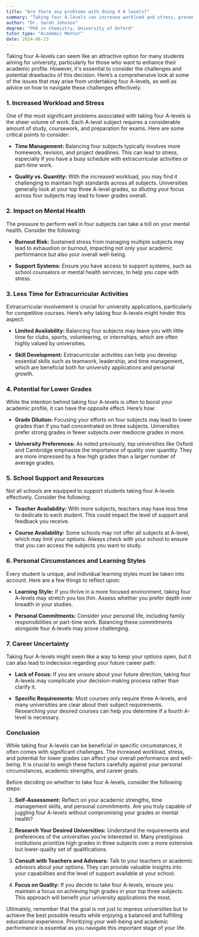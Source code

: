```yaml
---
title: "Are there any problems with doing 4 A levels?"
summary: "Taking four A-levels can increase workload and stress, presenting challenges for students aiming for university. Consider these potential drawbacks carefully."
author: "Dr. Sarah Johnson"
degree: "PhD in Chemistry, University of Oxford"
tutor_type: "Academic Mentor"
date: 2024-06-23
---
```


Taking four A-levels can seem like an attractive option for many students aiming for university, particularly for those who want to enhance their academic profile. However, it's essential to consider the challenges and potential drawbacks of this decision. Here’s a comprehensive look at some of the issues that may arise from undertaking four A-levels, as well as advice on how to navigate these challenges effectively.

### 1. **Increased Workload and Stress**

One of the most significant problems associated with taking four A-levels is the sheer volume of work. Each A-level subject requires a considerable amount of study, coursework, and preparation for exams. Here are some critical points to consider:

- **Time Management:** Balancing four subjects typically involves more homework, revision, and project deadlines. This can lead to stress, especially if you have a busy schedule with extracurricular activities or part-time work.
  
- **Quality vs. Quantity:** With the increased workload, you may find it challenging to maintain high standards across all subjects. Universities generally look at your top three A-level grades, so diluting your focus across four subjects may lead to lower grades overall.

### 2. **Impact on Mental Health**

The pressure to perform well in four subjects can take a toll on your mental health. Consider the following:

- **Burnout Risk:** Sustained stress from managing multiple subjects may lead to exhaustion or burnout, impacting not only your academic performance but also your overall well-being.
  
- **Support Systems:** Ensure you have access to support systems, such as school counselors or mental health services, to help you cope with stress.

### 3. **Less Time for Extracurricular Activities**

Extracurricular involvement is crucial for university applications, particularly for competitive courses. Here’s why taking four A-levels might hinder this aspect:

- **Limited Availability:** Balancing four subjects may leave you with little time for clubs, sports, volunteering, or internships, which are often highly valued by universities.
  
- **Skill Development:** Extracurricular activities can help you develop essential skills such as teamwork, leadership, and time management, which are beneficial both for university applications and personal growth.

### 4. **Potential for Lower Grades**

While the intention behind taking four A-levels is often to boost your academic profile, it can have the opposite effect. Here’s how:

- **Grade Dilution:** Focusing your efforts on four subjects may lead to lower grades than if you had concentrated on three subjects. Universities prefer strong grades in fewer subjects over mediocre grades in more.
  
- **University Preferences:** As noted previously, top universities like Oxford and Cambridge emphasize the importance of quality over quantity. They are more impressed by a few high grades than a larger number of average grades.

### 5. **School Support and Resources**

Not all schools are equipped to support students taking four A-levels effectively. Consider the following:

- **Teacher Availability:** With more subjects, teachers may have less time to dedicate to each student. This could impact the level of support and feedback you receive.
  
- **Course Availability:** Some schools may not offer all subjects at A-level, which may limit your options. Always check with your school to ensure that you can access the subjects you want to study.

### 6. **Personal Circumstances and Learning Styles**

Every student is unique, and individual learning styles must be taken into account. Here are a few things to reflect upon:

- **Learning Style:** If you thrive in a more focused environment, taking four A-levels may stretch you too thin. Assess whether you prefer depth over breadth in your studies.
  
- **Personal Commitments:** Consider your personal life, including family responsibilities or part-time work. Balancing these commitments alongside four A-levels may prove challenging.

### 7. **Career Uncertainty**

Taking four A-levels might seem like a way to keep your options open, but it can also lead to indecision regarding your future career path:

- **Lack of Focus:** If you are unsure about your future direction, taking four A-levels may complicate your decision-making process rather than clarify it.
  
- **Specific Requirements:** Most courses only require three A-levels, and many universities are clear about their subject requirements. Researching your desired courses can help you determine if a fourth A-level is necessary.

### Conclusion

While taking four A-levels can be beneficial in specific circumstances, it often comes with significant challenges. The increased workload, stress, and potential for lower grades can affect your overall performance and well-being. It is crucial to weigh these factors carefully against your personal circumstances, academic strengths, and career goals.

Before deciding on whether to take four A-levels, consider the following steps:

1. **Self-Assessment:** Reflect on your academic strengths, time management skills, and personal commitments. Are you truly capable of juggling four A-levels without compromising your grades or mental health?

2. **Research Your Desired Universities:** Understand the requirements and preferences of the universities you’re interested in. Many prestigious institutions prioritize high grades in three subjects over a more extensive but lower-quality set of qualifications.

3. **Consult with Teachers and Advisors:** Talk to your teachers or academic advisors about your options. They can provide valuable insights into your capabilities and the level of support available at your school.

4. **Focus on Quality:** If you decide to take four A-levels, ensure you maintain a focus on achieving high grades in your top three subjects. This approach will benefit your university applications the most.

Ultimately, remember that the goal is not just to impress universities but to achieve the best possible results while enjoying a balanced and fulfilling educational experience. Prioritizing your well-being and academic performance is essential as you navigate this important stage of your life.
    